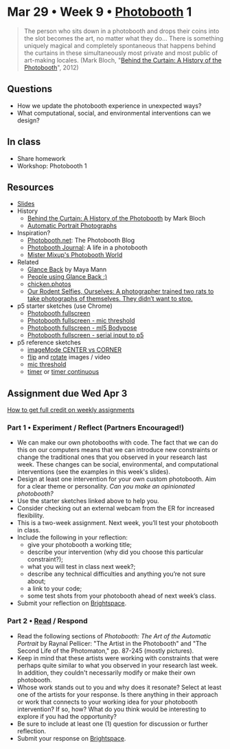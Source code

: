 # Mar 29 • Week 9 • [Photobooth](http://www.photobooth.net/wp/archive/2023/11/02/PhotoboothConventionSpellingDecision.pdf) 1

> The person who sits down in a photobooth and drops their coins into the slot
> becomes the art, no matter what they do... There is something uniquely magical
> and completely spontaneous that happens behind the curtains in these
> simultaneously most private and most public of art-making locales. (Mark
> Bloch, "[Behind the Curtain: A History of the
> Photobooth](http://www.panmodern.com/photobooth.htm)", 2012)

## Questions

- How we update the photobooth experience in unexpected ways?
- What computational, social, and environmental interventions can we design?

## In class

- Share homework
- Workshop: Photobooth 1

## Resources

- [Slides](https://drive.google.com/drive/folders/1qIvZPNF94dAizOjOpymky5bexo8bdELj?usp=drive_link)
- History
  - [Behind the Curtain: A History of the
    Photobooth](http://www.panmodern.com/photobooth.htm) by Mark Bloch
  - [Automatic Portrait
      Photographs](https://photohistory-sussex.co.uk/AutoPortraitsDudkin.htm)
- Inspiration?
  - [Photobooth.net](https://www.photobooth.net/): The Photobooth Blog
  - [Photobooth Journal](https://photoboothjournal.com/): A life in a photobooth
  - [Mister Mixup's Photobooth World](http://www.mixup.org.uk/photobooth.html)
- Related
  - [Glance Back](https://glanceback.info/) by Maya Mann
  - [People using Glance Back
    :)](https://www.are.na/maya-man/people-using-glance-back)
  - [chicken.photos](https://chicken.photos/)
  - [Our Rodent Selfies, Ourselves: A photographer trained two rats to take
    photographs of themselves. They didn’t want to
    stop.](https://www.nytimes.com/2024/01/23/science/photography-rats-selfies.html?smid=nytcore-ios-share&referringSource=articleShare)
- p5 starter sketches (use Chrome)
  - [Photobooth fullscreen]() 
  - [Photobooth fullscreen - mic
      threshold](https://editor.p5js.org/enickles/sketches/MO6hWHhDO)
  - [Photobooth fullscreen - ml5
    Bodypose](https://editor.p5js.org/enickles/sketches/5-FCXOAcC)
  - [Photobooth fullscreen - serial input to
    p5](https://editor.p5js.org/enickles/sketches/hw3N5P8L9)
- p5 reference sketches
  - [imageMode CENTER vs
    CORNER](https://editor.p5js.org/enickles/sketches/1SCHFPxBA)
  - [flip](https://editor.p5js.org/enickles/sketches/5eqONBHsr) and
      [rotate](https://editor.p5js.org/enickles/sketches/nXxvHOpzX) images /
      video
  - [mic threshold](https://editor.p5js.org/enickles/sketches/vdTv25Y_i)
  - [timer](https://editor.p5js.org/enickles/sketches/0JgxGIiyI) or [timer continuous](https://editor.p5js.org/enickles/sketches/wQH8Zh6Wsw)

## Assignment due Wed Apr 3

[How to get full credit on weekly
assignments](https://github.com/ellennickles/xphoto-s24/tree/main#assessment-and-evaluation)

### Part 1 • Experiment / Reflect (Partners Encouraged!)

- We can make our own photobooths with code. The fact that we can do this
  on our computers means that we can introduce new constraints or change the
  traditional ones that you observed in your research last week. These changes
  can be social, environmental, and computational interventions (see the
  examples in this week's slides).
- Design at least one intervention for your own custom photobooth. Aim for a
  clear theme or personality. _Can you make an opinionated photobooth?_
- Use the starter sketches linked above to help you.
- Consider checking out an external webcam from the ER for increased
  flexibility.
- This is a two-week assignment. Next week, you’ll test your photobooth in
  class.
- Include the following in your reflection:
  - give your photobooth a working title;
  - describe your intervention (why did you choose this particular constraint?);
  - what you will test in class next week?;
  - describe any technical difficulties and anything you’re not sure about;
  - a link to your code;
  - some test shots from your photobooth ahead of next week’s class.
- Submit your reflection on
  [Brightspace](https://brightspace.nyu.edu/d2l/home/344680).

### Part 2 • [Read](https://drive.google.com/drive/folders/1qIvZPNF94dAizOjOpymky5bexo8bdELj) / Respond

- Read the following sections of *Photobooth: The Art of the Automatic Portrait*
  by Raynal Pellicer: "The Artist in the Photobooth" and "The Second Life of the
  Photomaton," pp. 87-245 (mostly pictures).
- Keep in mind that these artists were working with constraints that were
  perhaps quite similar to what you observed in your research last week. In
  addition, they couldn't necessarily modify or make their own photobooth.
- Whose work stands out to you and why does it resonate? Select at least one of
  the artists for your response. Is there anything in their approach or work
  that connects to your working idea for your photobooth intervention? If so,
  how? What do you think would be interesting to explore if you had the opportunity?
- Be sure to include at least one (1) question for discussion or further
  reflection.
- Submit your response on
  [Brightspace](https://brightspace.nyu.edu/d2l/home/344680).
